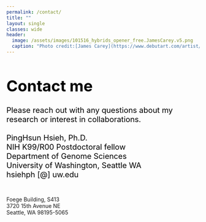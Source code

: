 ```yaml
---
permalink: /contact/
title: ""
layout: single
classes: wide
header:
  image: /assets/images/101516_hybrids_opener_free.JamesCarey.v5.png
  caption: "Photo credit:[James Carey](https://www.debutart.com/artist/james-carey)"
---
```

<h1 style="color:black;font-size:40px;">Contact me</h1> 

<p style="color:black;font-size:20px;"> 
Please reach out with any questions about my research or interest in collaborations.
</br></br>
PingHsun Hsieh, Ph.D.<br>
NIH K99/R00 Postdoctoral fellow<br>
Department of Genome Sciences<br>
University of Washington, Seattle WA<br>
hsiehph [@] uw.edu<br/><br/>

Foege Building, S413<br>
3720 15th Avenue NE<br>
Seattle, WA 98195-5065<br>
</p>
